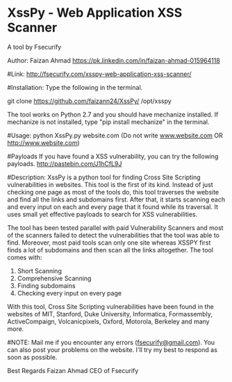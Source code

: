# XssPy - Web Application XSS Scanner
A tool by Fsecurify

Author: Faizan Ahmad 
https://pk.linkedin.com/in/faizan-ahmad-015964118

#Link: 
http://fsecurify.com/xsspy-web-application-xss-scanner/

#Installation: 
Type the following in the terminal.

git clone https://github.com/faizann24/XssPy/ /opt/xsspy

The tool works on Python 2.7 and you should have mechanize installed. If mechanize is not installed, type "pip install mechanize" in the terminal.

#Usage: 
python XssPy.py website.com (Do not write www.website.com OR http://www.website.com)

#Payloads
If you have found a XSS vulnerability, you can try the following payloads.
http://pastebin.com/J1hCfL9J

#Description: 
XssPy is a python tool for finding Cross Site Scripting vulnerabilities in websites. This tool is the first of its kind. Instead of just checking one page as most of the tools do, this tool traverses the website and find all the links and subdomains first. After that, it starts scanning each and every input on each and every page that it found while its traversal. It uses small yet effective payloads to search for XSS vulnerabilities. 

The tool has been tested parallel with paid Vulnerability Scanners and most of the scanners failed to detect the vulnerabilities that the tool was able to find. Moreover, most paid tools scan only one site whereas XSSPY first finds a lot of subdomains and then scan all the links altogether. The tool comes with:

1) Short Scanning
2) Comprehensive Scanning
3) Finding subdomains
4) Checking every input on every page

With this tool, Cross Site Scripting vulnerabilities have been found in the websites of MIT, Stanford, Duke University, Informatica, Formassembly, ActiveCompaign, Volcanicpixels, Oxford, Motorola, Berkeley and many more.


#NOTE: 
Mail me if you encounter any errors (fsecurify@gmail.com). You can also post your problems on the website. I'll try my best to respond as soon as possible.

Best Regards
Faizan Ahmad
CEO of Fsecurify
